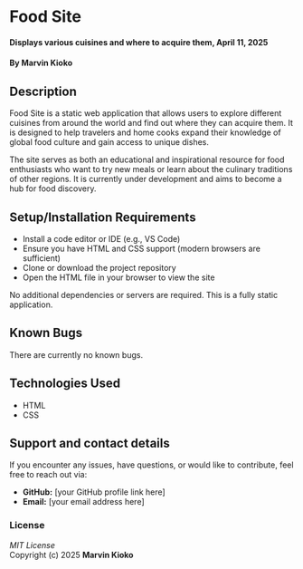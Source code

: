 # Food Site  
#### Displays various cuisines and where to acquire them, April 11, 2025  
#### By **Marvin Kioko**

## Description  
Food Site is a static web application that allows users to explore different cuisines from around the world and find out where they can acquire them. It is designed to help travelers and home cooks expand their knowledge of global food culture and gain access to unique dishes.

The site serves as both an educational and inspirational resource for food enthusiasts who want to try new meals or learn about the culinary traditions of other regions. It is currently under development and aims to become a hub for food discovery.

## Setup/Installation Requirements  
* Install a code editor or IDE (e.g., VS Code)  
* Ensure you have HTML and CSS support (modern browsers are sufficient)  
* Clone or download the project repository  
* Open the HTML file in your browser to view the site  

No additional dependencies or servers are required. This is a fully static application.

## Known Bugs  
There are currently no known bugs.

## Technologies Used  
* HTML  
* CSS  

## Support and contact details  
If you encounter any issues, have questions, or would like to contribute, feel free to reach out via:  
* **GitHub:** [your GitHub profile link here]  
* **Email:** [your email address here]

### License  
*MIT License*  
Copyright (c) 2025 **Marvin Kioko**
